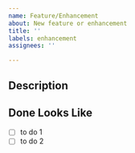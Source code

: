 ```yaml
---
name: Feature/Enhancement
about: New feature or enhancement
title: ''
labels: enhancement
assignees: ''

---
```


## Description

## Done Looks Like
- [ ] to do 1
- [ ] to do 2
